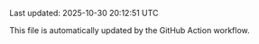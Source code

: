 Last updated: 2025-10-30 20:12:51 UTC

This file is automatically updated by the GitHub Action workflow.
